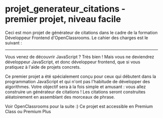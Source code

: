 # projet_generateur_citations - premier projet, niveau facile
Ceci est mon projet de générateur de citations dans le cadre de la formation Développeur Frontend d'OpenClassrooms.
Le cahier des charges est le suivant :
********************************************************************************
Vous venez de découvrir JavaScript ? Très bien ! Mais vous ne deviendrez développeur JavaScript, et donc développeur frontend, que si vous pratiquez à l'aide de projets concrets.

Ce premier projet a été spécialement conçu pour ceux qui débutent dans la programmation JavaScript et qui n'ont pas l'habitude de développer des algorithmes. Votre objectif sera à la fois simple et amusant : vous allez construire un générateur de citations ! Les citations seront construites aléatoirement en assemblant des morceaux de phrase.

Voir OpenClassrooms pour la suite :)
Ce projet est accessible en Premium Class ou Premium Plus
